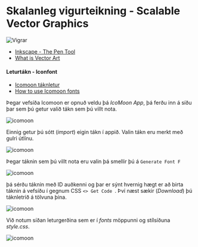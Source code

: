 # Skalanleg vigurteikning  - Scalable Vector Graphics

![Vigrar](pen_tool_usage.webp)

- [Inkscape - The Pen Tool](https://inkscape-manuals.readthedocs.io/en/latest/pen-tool.html)
- [What is Vector Art](https://www.linearity.io/blog/what-is-vector-art/)

#### Leturtákn - Iconfont

* [Icomoon táknletur](https://icomoon.io/)
* [How to use Icomoon fonts](http://chipcullen.com/how-to-use-icomoon-and-icon-fonts-part-1-basic-usage/)

Þegar vefsíða Icomoon er opnuð veldu þá _IcoMoon App_, þá ferðu inn á síðu þar sem þú getur valið tákn sem þú villt nota.

![icomoon](icomoon1.jpg)

 Einnig getur þú sótt (_import_) eigin tákn í appið. Valin tákn eru merkt með gulri útlínu.

![icomoon](icomoon.jpg)

Þegar táknin sem þú villt nota eru valin þá smellir þú á ` Generate Font F `

![icomoon](icomoon2.jpg)

þá sérðu táknin með ID auðkenni og þar er sýnt hvernig hægt er að birta táknin á vefsíðu í gegnum CSS `<> Get Code `. Því næst sækir (_Download_) þú táknletrið á tölvuna þína.

![icomoon](icomoon3.jpg)

Við notum síðan leturgerðina sem er í _fonts_ möppunni og stílsíðuna _style.css_.

![icomoon](icomoon4.jpg)
